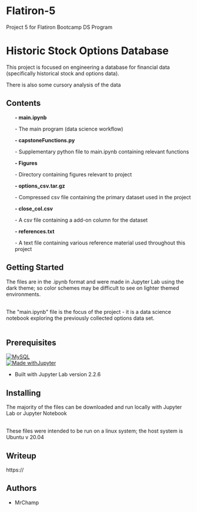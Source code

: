 # Flatiron-5
Project 5 for Flatiron Bootcamp DS Program

# Historic Stock Options Database
<p>This project is focused on engineering a database for financial data (specifically historical stock and options data).

There is also some cursory analysis of the data</p>

## Contents
 <ul><b>- main.ipynb </b></br>
      <p>- The main program (data science workflow)</p></ul>
 <ul><b>- capstoneFunctions.py </b></br>
      <p>- Supplementary python file to main.ipynb containing relevant functions</p></ul>
 <ul><b>-  Figures</b></br>
      <p>- Directory containing figures relevant to project</br></p></ul>
 <ul><b>-  options_csv.tar.gz</b></br>
      <p>- Compressed csv file containing the primary dataset used in the project</br></p></ul>
 <ul><b>- close_col.csv</b></br>
      <p>- A csv file containing a add-on column for the dataset</p></ul>
 <ul><b>- references.txt</b></br>
      <p>- A text file containing various reference material used throughout this project</p></ul>



## Getting Started
<p>The files are in the .ipynb format and were made in Jupyter Lab using the dark theme; so color schemes may be difficult to see on lighter themed environments.</br></br>

The "main.ipynb" file is the focus of the project - it is a data science notebook exploring the previously collected options data set.</br></br>

</p>

## Prerequisites
 <a href=https://www.mysql.com/><img alt="MySQL" src="https://camo.githubusercontent.com/4524c09f8c821218b3c602e3e5a222ce00c290c2f87e264b40f398a6b486bd91/68747470733a2f2f696d672e736869656c64732e696f2f62616467652f6d7973716c2d2532333030303030662e7376673f267374796c653d666f722d7468652d6261646765266c6f676f3d6d7973716c266c6f676f436f6c6f723d7768697465"/></a></br>
[![Made withJupyter](https://img.shields.io/badge/Made%20with-Jupyter-orange?style=for-the-badge&logo=Jupyter)](https://jupyter.org/try)
 - Built with Jupyter Lab version 2.2.6
 

## Installing
<p>The majority of the files can be downloaded and run locally with Jupyter Lab or Jupyter Notebook</br></br>

These files were intended to be run on a linux system; the host system is Ubuntu v 20.04
</p>

## Writeup
https://
## Authors
- MrChamp
